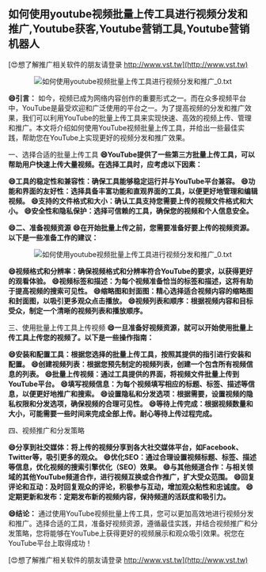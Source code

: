 ## **如何使用youtube视频批量上传工具进行视频分发和推广,Youtube获客,Youtube营销工具,Youtube营销机器人**

[😍想了解推广相关软件的朋友请登录 http://www.vst.tw](http://www.vst.tw)

 <center><img src="https://vst.tw/MP4/tuiguang/png/7.png" alt="如何使用youtube视频批量上传工具进行视频分发和推广_0.txt"></center>

**😄引言：**
如今，视频已成为网络内容创作的重要形式之一。而在众多视频平台中，YouTube是最受欢迎和广泛使用的平台之一。为了提高视频的分发和推广效果，我们可以利用YouTube的批量上传工具来实现快速、高效的视频上传、管理和推广。本文将介绍如何使用YouTube视频批量上传工具，并给出一些最佳实践，帮助您在YouTube上实现更好的视频分发和推广效果。

一、选择合适的批量上传工具
**😄YouTube提供了一些第三方批量上传工具，可以帮助用户快速上传大量视频。在选择工具时，应考虑以下因素：**

**😄工具的稳定性和兼容性：确保工具能够稳定运行并与YouTube平台兼容。**
**😄功能和界面的友好性：选择具备丰富功能和直观界面的工具，以便更好地管理和编辑视频。**
**😄支持的文件格式和大小：确认工具支持您需要上传的视频文件格式和大小。**
**😄安全性和隐私保护：选择可信赖的工具，确保您的视频和个人信息安全。**

**😄二、准备视频资源**
**😄在开始批量上传之前，您需要准备好要上传的视频资源。以下是一些准备工作的建议：**

 <center><img src="https://vst.tw/MP4/tuiguang/png/6.png" alt="如何使用youtube视频批量上传工具进行视频分发和推广_0.txt"></center>

**😄视频格式和分辨率：确保视频格式和分辨率符合YouTube的要求，以获得更好的观看体验。**
**😄视频标签和描述：为每个视频准备恰当的标签和描述，这将有助于提高视频的搜索可见性。**
**😄缩略图和封面图：精心选择适合视频内容的缩略图和封面图，以吸引更多观众点击播放。**
**😄视频列表和顺序：根据视频内容和目标受众，制定一个清晰的视频列表和播放顺序。**

三、使用批量上传工具上传视频
**😄一旦准备好视频资源，就可以开始使用批量上传工具上传您的视频了。以下是一些操作指南：**

**😄安装和配置工具：根据您选择的批量上传工具，按照其提供的指引进行安装和配置。**
**😄创建视频列表：根据您预先制定的视频列表，创建一个包含所有视频信息的列表。**
**😄批量上传视频：通过工具提供的界面，将视频文件批量上传到YouTube平台。**
**😄填写视频信息：为每个视频填写相应的标题、标签、描述等信息，以便更好地推广和搜索。**
**😄设置隐私和分发选项：根据需要，设置视频的隐私权限和分发选项，确保视频的合理可见性。**
**😄等待上传完成：根据视频数量和大小，可能需要一些时间来完成全部上传。耐心等待上传过程完成。**

四、视频推广和分发策略

**😄分享到社交媒体：将上传的视频分享到各大社交媒体平台，如Facebook、Twitter等，吸引更多的观众。**
**😄优化SEO：通过合理设置视频标题、标签、描述等信息，优化视频的搜索引擎优化（SEO）效果。**
**😄与其他频道合作：与相关领域的其他YouTube频道合作，进行视频互换或合作推广，扩大受众范围。**
**😄回复评论和互动：及时回复观众的评论，积极参与互动，增加观众粘性和忠诚度。**
**😄定期更新和发布：定期发布新的视频内容，保持频道的活跃度和吸引力。**

**😄结论：**
通过使用YouTube视频批量上传工具，您可以更加高效地进行视频分发和推广。选择合适的工具，准备好视频资源，遵循最佳实践，并结合视频推广和分发策略，您将能够在YouTube上获得更好的视频展示和观众吸引效果。祝您在YouTube平台上取得成功！

[😍想了解推广相关软件的朋友请登录 http://www.vst.tw](http://www.vst.tw)



